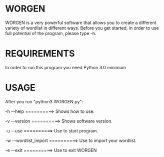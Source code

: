 # WORGEN  

WORGEN is a very powerful software that allows you to create a different variety of wordlist in different ways.
Before you get started, in order to use full potential of the program, please type -h. 

# REQUIREMENTS

In order to run this program you need Python 3.0 minimum

# USAGE

After you run  "python3 WORGEN.py":

-h                                      --help  ==========> Shows how to use. 

-v                                    --version ==========> Shows software version. 

-u                                        --use ==========> Use to start program.

-w                            --wordlist_import ==========> Use to import your wordlist. 

-e                                       --exit ==========> Use to exit WORGEN

